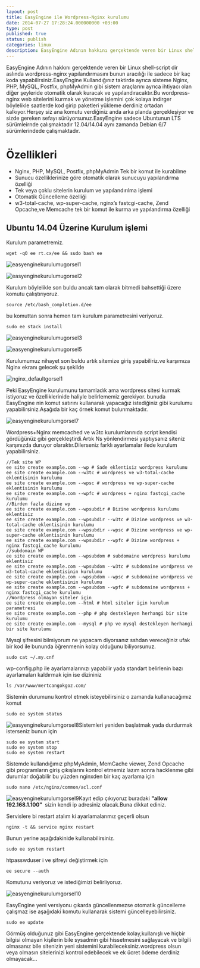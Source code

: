 ```yaml
---
layout: post
title: EasyEngine ile Wordpress-Nginx kurulumu
date: 2014-07-27 17:28:24.000000000 +03:00
type: post
published: true
status: publish
categories: linux
description: EasyEngine Adının hakkını gerçektende veren bir Linux shell-script dir aslında wordpress-nginx yapılandırmasını bunun aracılığı ile sadece bir kaç
---
```

EasyEngine Adının hakkını gerçektende veren bir Linux shell-script dir aslında wordpress-nginx yapılandırmasını bunun aracılığı ile sadece bir kaç koda yapabilirsiniz.EasyEngine Kullandığınız taktirde ayrıca sisteme Nginx, PHP, MySQL, Postfix, phpMyAdmin gibi sistem araçlarını ayrıca ihtiyacı olan diğer şeyleride otomatik olarak kuracak ve yapılandıracaktır.Bu wordpress-nginx web sitelerini kurmak ve yönetme işlemini çok kolaya indirger böylelikle saatlerde kod girip paketleri yükleme derdiniz ortadan kalkıyor.Herşey siz ana komutu verdiğiniz anda arka planda gerçekleşiyor ve sizde gereken sefayı sürüyorsunuz.EasyEngine sadece Ubuntunun LTS sürümleirnde çalışmaktadır 12.04/14.04 aynı zamanda Debian 6/7 sürümlerindede çalışmaktadır.

# Özellikleri

- Nginx, PHP, MySQL, Postfix, phpMyAdmin Tek bir komut ile kurabilme
- Sunucu özelliklerinize göre otomatik olarak sunucuyu yapılandırma özelliği
- Tek veya çoklu sitelerin kurulum ve yapılandırılma işlemi
- Otomatik Güncelleme özelliği
- w3-total-cache, wp-super-cache, nginx’s fastcgi-cache, Zend Opcache,ve Memcache tek bir komut ile kurma ve yapılandırma özelliği

## Ubuntu 14.04 Üzerine Kurulum işlemi

Kurulum parametremiz.

    wget -qO ee rt.cx/ee && sudo bash ee

![easyenginekurulumugorsel1](/assets/easyenginekurulumugorsel1.png)

![easyenginekurulumugorsel2](/assets/easyenginekurulumugorsel2.png)

Kurulum böylelikle son buldu ancak tam olarak bitmedi bahsettiği üzere komutu çalıştırıyoruz.

    source /etc/bash_completion.d/ee

bu komuttan sonra hemen tam kurulum parametresini veriyoruz.

    sudo ee stack install

![easyenginekurulumugorsel3](/assets/easyenginekurulumugorsel3.png)

![easyenginekurulumugorsel5](/assets/easyenginekurulumugorsel5.png)

Kurulumumuz nihayet son buldu artık sitemize giriş yapabiliriz.ve karşımıza Nginx ekranı gelecek şu şekilde

![nginx_defaultgorsel1](/assets/nginx_defaultgorsel1.png)

Peki EasyEngine kurulumunu tamamladık ama wordpress sitesi kurmak istiyoruz ve özelliklerinide haliyle belirlememiz gerekiyor. bunuda EasyEngine nin komut satırını kullanarak yapacağız istediğiniz gibi kurulumu yapabilirsiniz.Aşağıda bir kaç örnek komut bulunmaktadır.

![easyenginekurulumgorsel7](/assets/easyenginekurulumgorsel7-e1406468188445.png)

Wordpress+Nginx memcached ve w3tc kurulumlarınıda script kendisi gördüğünüz gibi gerçekleştirdi.Artık Ns yönlendirmesi yaptıysanız siteniz karşınızda duruyor olaraktır.Dilerseniz farklı ayarlamalar ilede kurulum yapabilirsiniz.

    //Tek site WP
    ee site create example.com --wp # Sade eklentisiz wordpress kurulumu
    ee site create example.com --w3tc # wordpress ve w3-total-cache eklentisinin kurulumu
    ee site create example.com --wpsc # wordpress ve wp-super-cache eklentisinin kurulumu
    ee site create example.com --wpfc # wordpress + nginx fastcgi_cache kurulumu
    //Birden fazla dizine wp
    ee site create example.com --wpsubdir # Dizine wordpress kurulumu eklentisiz
    ee site create example.com --wpsubdir --w3tc # Dizine wordpress ve w3-total-cache eklentisinin kurulumu
    ee site create example.com --wpsubdir --wpsc # Dizine wordpress ve wp-super-cache eklentisinin kurulumu
    ee site create example.com --wpsubdir --wpfc # Dizine wordpress + nginx fastcgi_cache kurulumu
    //subdomain WP
    ee site create example.com --wpsubdom # subdomaine wordpress kurulumu eklentisiz
    ee site create example.com --wpsubdom --w3tc # subdomaine wordpress ve w3-total-cache eklentisinin kurulumu
    ee site create example.com --wpsubdom --wpsc # subdomaine wordpress ve wp-super-cache eklentisinin kurulumu
    ee site create example.com --wpsubdom --wpfc # subdomaine wordpress + nginx fastcgi_cache kurulumu
    //Wordpress olmayan siteler için
    ee site create example.com --html # html siteler için kurulum parametresi
    ee site create example.com --php # php destekleyen herhangi bir site kurulumu
    ee site create example.com --mysql # php ve mysql destekleyen herhangi bir site kurulumu

Mysql şifresini bilmiyorum ne yapacam diyorsanız sshdan vereceğiniz ufak bir kod ile bununda öğrenmenin kolay olduğunu biliyorsunuz.

    sudo cat ~/.my.cnf

wp-config.php ile ayarlamalarınızı yapabilir yada standart belirlenin bazı ayarlamaları kaldırmak için ise dizininiz

    ls /var/www/mertcangokgoz.com/

Sistemin durumunu kontrol etmek isteyebilirsiniz o zamanda kullanacağımız komut

    sudo ee system status

![easyenginekurulumgorsel8](/assets/easyenginekurulumgorsel8.png)Sistemleri yeniden başlatmak yada durdurmak isterseniz bunun için

    sudo ee system start
    sudo ee system stop
    sudo ee system restart

Sistemde kullandığımız phpMyAdmin, MemCache viewer, Zend Opcache gibi programların giriş çıkışlarını kontrol etmemiz lazım sonra hacklenme gibi durumlar doğabilir bu yüzden nginxden bir kaç ayarlama için

    sudo nano /etc/nginx/common/acl.conf

![easyenginekurulumgorsel9](/assets/easyenginekurulumgorsel9.png)Kayıt edip çıkıyoruz buradaki **"allow 192.168.1.100"&nbsp;** sizin kendi ip adresiniz olacak.Buna dikkat ediniz.

Servislere bi restart atalım ki ayarlamalarımız geçerli olsun

    nginx -t && service nginx restart

Bunun yerine aşağıdakinide kullanabilirsiniz.

    sudo ee system restart

htpasswduser i ve şifreyi değiştirmek için

    ee secure --auth

Komutunu veriyoruz ve istediğimizi belirliyoruz.

![easyenginekurulumgorsel10](/assets/easyenginekurulumgorsel10.png)

EasyEngine yeni versiyonu çıkarda güncellenmezse otomatik güncelleme çalışmaz ise aşağıdaki komutu kullanarak sistemi güncelleyebilirsiniz.

    sudo ee update

Görmüş olduğunuz gibi EasyEngine gerçektende kolay,kullanışlı ve hiçbir bilgisi olmayan kişilerin bile sysadmin gibi hissetmesini sağlayacak ve bilgili olmasanız bile sitenizin yeni sistemini kurabileceksiniz.wordpress olsun veya olmasın sitelerinizi kontrol edebilecek ve ek ücret ödeme derdiniz olmayacak...
